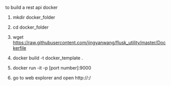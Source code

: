 to build a rest api docker

1. mkdir docker_folder

2. cd docker_folder

3. wget https://raw.githubusercontent.com/jingyanwang/flusk_utility/master/Dockerfile

4. docker build -t docker_template .

5. docker run -it -p [port number]:9000 <docker id>

6. go to web explorer and open http://<sever ip>:<port number>/
